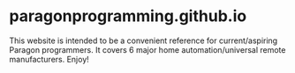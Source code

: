 # paragonprogramming.github.io

This website is intended to be a convenient reference for current/aspiring Paragon programmers. It covers 6 major home automation/universal remote manufacturers. Enjoy! 
